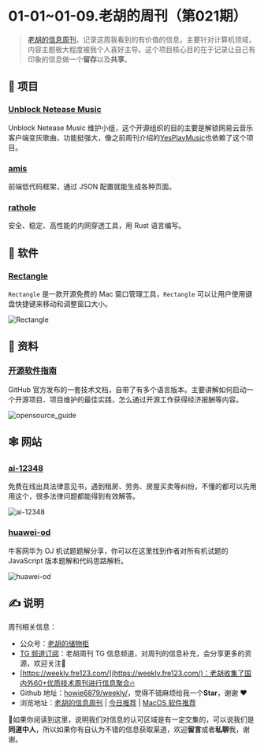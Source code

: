 # 01-01~01-09.老胡的周刊（第021期）

> [老胡的信息周刊](https://weekly.howie6879.com/)，记录这周我看到的有价值的信息，主要针对计算机领域，内容主题极大程度被我个人喜好主导。这个项目核心目的在于记录让自己有印象的信息做一个**留存**以及**共享**。

## 🎯 项目

### [Unblock Netease Music](https://github.com/UnblockNeteaseMusic)

Unblock Netease Music 维护小组，这个开源组织的目的主要是解锁网易云音乐客户端变灰歌曲，功能挺强大，像之前周刊介绍的[YesPlayMusic](https://weekly.howie6879.com/2021/10-04~10-10.%E6%88%91%E7%9A%84%E5%91%A8%E5%88%8A%EF%BC%88%E7%AC%AC008%E6%9C%9F%EF%BC%89.html?h=yes#yesplaymusic)也依赖了这个项目。

### [amis](https://github.com/baidu/amis)

前端低代码框架，通过 JSON 配置就能生成各种页面。

### [rathole](https://github.com/rapiz1/rathole)

安全、稳定、高性能的内网穿透工具，用 Rust 语言编写。

## 🤖 软件

### [Rectangle](https://github.com/rxhanson/Rectangle)

`Rectangle` 是一款开源免费的 Mac 窗口管理工具，`Rectangle` 可以让用户使用键盘快捷键来移动和调整窗口大小。

![Rectangle](https://images-1252557999.file.myqcloud.com/uPic/KH9luU.jpg)

## 👀 资料

### [开源软件指南](https://opensource.guide/zh-hans/)

GitHub 官方发布的一套技术文档，自带了有多个语言版本。主要讲解如何启动一个开源项目、项目维护的最佳实践，怎么通过开源工作获得经济报酬等内容。

![opensource_guide](https://images-1252557999.file.myqcloud.com/uPic/gf1eKh.png)

## 🕸 网站

### [ai-12348](https://ai.12348.gov.cn/pc/)

免费在线出具法律意见书，遇到租房、劳务、房屋买卖等纠纷，不懂的都可以先用用这个，很多法律问题都能得到有效解答。

![ai-12348](https://images-1252557999.file.myqcloud.com/uPic/dyXpgX.png)

### [huawei-od](https://huawei-od.vercel.app/)

牛客网华为 OJ 机试题题解分享，你可以在这里找到作者对所有机试题的 JavaScript 版本题解和代码思路解析。

![huawei-od](https://images-1252557999.file.myqcloud.com/uPic/VNo0C5.png)

## ✍️ 说明

周刊相关信息：

- 公众号：[老胡的储物柜](https://images-1252557999.file.myqcloud.com/uPic/ETIbMe.jpg)
- [TG 频道订阅](https://t.me/howie_weekly)：老胡周刊 TG 信息频道，对周刊的信息补充，会分享更多的资源，欢迎关注👏
- [https://weekly.fre123.com/](https://weekly.fre123.com/)：老胡收集了国内外60+优质技术周刊进行信息聚合🔥
- Github 地址：[howie6879/weekly/](https://github.com/howie6879/weekly/)，觉得不错麻烦给我一个**Star**，谢谢 ❤️
- 浏览地址：[老胡的信息周刊](https://weekly.howie6879.com) | [今日推荐](https://weekly.howie6879.com/recommend/index.html) | [MacOS 软件推荐](https://weekly.howie6879.com/soft/mac.html)

🙌如果你阅读到这里，说明我们对信息的认可区域是有一定交集的，可以说我们是**同道中人**，所以如果你有自认为不错的信息获取渠道，欢迎**留言**或者**私聊**我，谢谢。
